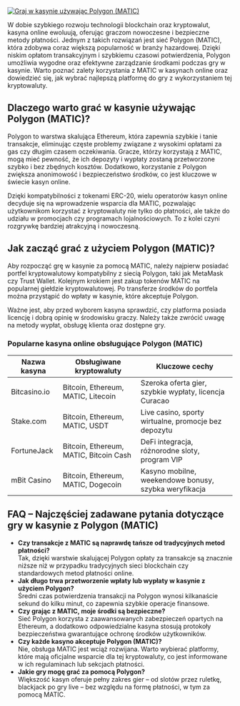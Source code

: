 [![Graj w kasynie używając Polygon (MATIC)](https://123-caf.pages.dev/gitsignup.png)](https://vrmoo.ru/Bt82HjjY)

<p>W dobie szybkiego rozwoju technologii blockchain oraz kryptowalut, kasyna online ewoluują, oferując graczom nowoczesne i bezpieczne metody płatności. Jednym z takich rozwiązań jest sieć Polygon (MATIC), która zdobywa coraz większą popularność w branży hazardowej. Dzięki niskim opłatom transakcyjnym i szybkiemu czasowi potwierdzenia, Polygon umożliwia wygodne oraz efektywne zarządzanie środkami podczas gry w kasynie. Warto poznać zalety korzystania z MATIC w kasynach online oraz dowiedzieć się, jak wybrać najlepszą platformę do gry z wykorzystaniem tej kryptowaluty.</p>  <h2>Dlaczego warto grać w kasynie używając Polygon (MATIC)?</h2> <p>Polygon to warstwa skalująca Ethereum, która zapewnia szybkie i tanie transakcje, eliminując częste problemy związane z wysokimi opłatami za gas czy długim czasem oczekiwania. Gracze, którzy korzystają z MATIC, mogą mieć pewność, że ich depozyty i wypłaty zostaną przetworzone szybko i bez zbędnych kosztów. Dodatkowo, korzystanie z Polygon zwiększa anonimowość i bezpieczeństwo środków, co jest kluczowe w świecie kasyn online.</p> <p>Dzięki kompatybilności z tokenami ERC-20, wielu operatorów kasyn online decyduje się na wprowadzenie wsparcia dla MATIC, pozwalając użytkownikom korzystać z kryptowaluty nie tylko do płatności, ale także do udziału w promocjach czy programach lojalnościowych. To z kolei czyni rozgrywkę bardziej atrakcyjną i nowoczesną.</p>  <h2>Jak zacząć grać z użyciem Polygon (MATIC)?</h2> <p>Aby rozpocząć grę w kasynie za pomocą MATIC, należy najpierw posiadać portfel kryptowalutowy kompatybilny z siecią Polygon, taki jak MetaMask czy Trust Wallet. Kolejnym krokiem jest zakup tokenów MATIC na popularnej giełdzie kryptowalutowej. Po transferze środków do portfela można przystąpić do wpłaty w kasynie, które akceptuje Polygon.</p> <p>Ważne jest, aby przed wyborem kasyna sprawdzić, czy platforma posiada licencję i dobrą opinię w środowisku graczy. Należy także zwrócić uwagę na metody wypłat, obsługę klienta oraz dostępne gry.</p>  <h3>Popularne kasyna online obsługujące Polygon (MATIC)</h3> <table>   <thead>     <tr>       <th>Nazwa kasyna</th>       <th>Obsługiwane kryptowaluty</th>       <th>Kluczowe cechy</th>     </tr>   </thead>   <tbody>     <tr>       <td>Bitcasino.io</td>       <td>Bitcoin, Ethereum, MATIC, Litecoin</td>       <td>Szeroka oferta gier, szybkie wypłaty, licencja Curacao</td>     </tr>     <tr>       <td>Stake.com</td>       <td>Bitcoin, Ethereum, MATIC, USDT</td>       <td>Live casino, sporty wirtualne, promocje bez depozytu</td>     </tr>     <tr>       <td>FortuneJack</td>       <td>Bitcoin, Ethereum, MATIC, Bitcoin Cash</td>       <td>DeFi integracja, różnorodne sloty, program VIP</td>     </tr>     <tr>       <td>mBit Casino</td>       <td>Bitcoin, Ethereum, MATIC, Dogecoin</td>       <td>Kasyno mobilne, weekendowe bonusy, szybka weryfikacja</td>     </tr>   </tbody> </table>  <h2>FAQ – Najczęściej zadawane pytania dotyczące gry w kasynie z Polygon (MATIC)</h2> <ul>   <li><strong>Czy transakcje z MATIC są naprawdę tańsze od tradycyjnych metod płatności?</strong><br>Tak, dzięki warstwie skalującej Polygon opłaty za transakcje są znacznie niższe niż w przypadku tradycyjnych sieci blockchain czy standardowych metod płatności online.</li>   <li><strong>Jak długo trwa przetworzenie wpłaty lub wypłaty w kasynie z użyciem Polygon?</strong><br>Średni czas potwierdzenia transakcji na Polygon wynosi kilkanaście sekund do kilku minut, co zapewnia szybkie operacje finansowe.</li>   <li><strong>Czy grając z MATIC, moje środki są bezpieczne?</strong><br>Sieć Polygon korzysta z zaawansowanych zabezpieczeń opartych na Ethereum, a dodatkowo odpowiedzialne kasyna stosują protokoły bezpieczeństwa gwarantujące ochronę środków użytkowników.</li>   <li><strong>Czy każde kasyno akceptuje Polygon (MATIC)?</strong><br>Nie, obsługa MATIC jest wciąż rozwijana. Warto wybierać platformy, które mają oficjalne wsparcie dla tej kryptowaluty, co jest informowane w ich regulaminach lub sekcjach płatności.</li>   <li><strong>Jakie gry mogę grać za pomocą Polygon?</strong><br>Większość kasyn oferuje pełny zakres gier – od slotów przez ruletkę, blackjack po gry live – bez względu na formę płatności, w tym za pomocą MATIC.</li> </ul>